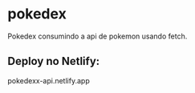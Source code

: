 # pokedex
Pokedex consumindo a api de pokemon usando fetch. 


## Deploy no Netlify:

pokedexx-api.netlify.app
